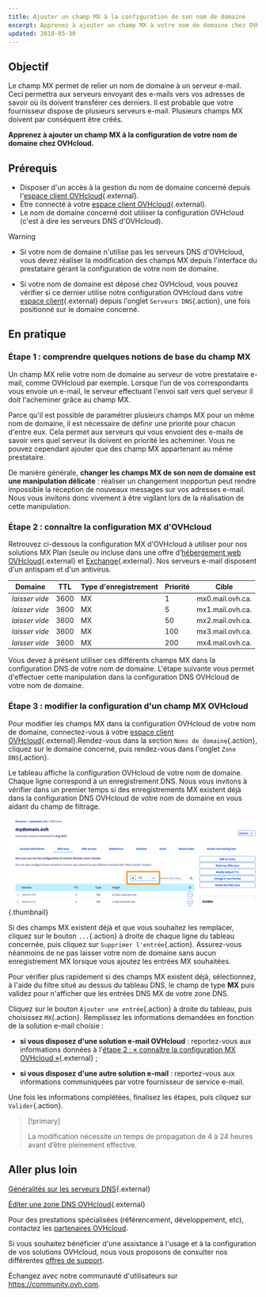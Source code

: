 ```yaml
---
title: Ajouter un champ MX à la configuration de son nom de domaine
excerpt: Apprenez à ajouter un champ MX à votre nom de domaine chez OVHcloud
updated: 2018-05-30
---
```


## Objectif

Le champ MX permet de relier un nom de domaine à un serveur e-mail. Ceci permettra aux serveurs envoyant des e-mails vers vos adresses de savoir où ils doivent transférer ces derniers. Il est probable que votre fournisseur dispose de plusieurs serveurs e-mail. Plusieurs champs MX doivent par conséquent être créés.

**Apprenez à ajouter un champ MX à la configuration de votre nom de domaine chez OVHcloud.**

## Prérequis

- Disposer d'un accès à la gestion du nom de domaine concerné depuis l'[espace client OVHcloud](https://ca.ovh.com/auth/?action=gotomanager&from=https://www.ovh.com/ca/fr/&ovhSubsidiary=qc){.external}.
- Être connecté à votre [espace client OVHcloud](https://ca.ovh.com/auth/?action=gotomanager&from=https://www.ovh.com/ca/fr/&ovhSubsidiary=qc){.external}.
- Le nom de domaine concerné doit utiliser la configuration OVHcloud (c'est à dire les serveurs DNS d'OVHcloud).

> [!warning]
>
> - Si votre nom de domaine n'utilise pas les serveurs DNS d'OVHcloud, vous devez réaliser la modification des champs MX depuis l'interface du prestataire gérant la configuration de votre nom de domaine.
>
> - Si votre nom de domaine est déposé chez OVHcloud, vous pouvez vérifier si ce dernier utilise notre configuration OVHcloud dans votre [espace client](https://ca.ovh.com/auth/?action=gotomanager&from=https://www.ovh.com/ca/fr/&ovhSubsidiary=qc){.external} depuis l'onglet `Serveurs DNS`{.action}, une fois positionné sur le domaine concerné.
>

## En pratique

### Étape 1 : comprendre quelques notions de base du champ MX

Un champ MX relie votre nom de domaine au serveur de votre prestataire e-mail, comme OVHcloud par exemple. Lorsque l’un de vos correspondants vous envoie un e-mail, le serveur effectuant l'envoi sait vers quel serveur il doit l'acheminer grâce au champ MX.

Parce qu'il est possible de paramétrer plusieurs champs MX pour un même nom de domaine, il est nécessaire de définir une priorité pour chacun d'entre eux. Cela permet aux serveurs qui vous envoient des e-mails de savoir vers quel serveur ils doivent en priorité les acheminer. Vous ne pouvez cependant ajouter que des champ MX appartenant au même prestataire.

De manière générale, **changer les champs MX de son nom de domaine est une manipulation délicate** : réaliser un changement inopportun peut rendre impossible la réception de nouveaux messages sur vos adresses e-mail. Nous vous invitons donc vivement à être vigilant lors de la réalisation de cette manipulation.

### Étape 2 : connaître la configuration MX d'OVHcloud

Retrouvez ci-dessous la configuration MX d'OVHcloud à utiliser pour nos solutions MX Plan (seule ou incluse dans une offre d’[hébergement web OVHcloud](https://www.ovhcloud.com/fr-ca/web-hosting/){.external} et [Exchange](https://www.ovhcloud.com/fr-ca/emails/hosted-exchange/){.external}. Nos serveurs e-mail disposent d'un antispam et d'un antivirus.

|Domaine|TTL|Type d'enregistrement|Priorité|Cible|
|---|---|---|---|---|
|*laisser vide*|3600|MX|1|mx0.mail.ovh.ca.|
|*laisser vide*|3600|MX|5|mx1.mail.ovh.ca.|
|*laisser vide*|3600|MX|50|mx2.mail.ovh.ca.|
|*laisser vide*|3600|MX|100|mx3.mail.ovh.ca.|
|*laisser vide*|3600|MX|200|mx4.mail.ovh.ca.|

Vous devez à présent utiliser ces différents champs MX dans la configuration DNS de votre nom de domaine. L'étape suivante vous permet d'effectuer cette manipulation dans la configuration DNS OVHcloud de votre nom de domaine.

### Étape 3 : modifier la configuration d'un champ MX OVHcloud

Pour modifier les champs MX dans la configuration OVHcloud de votre nom de domaine, connectez-vous à votre [espace client OVHcloud](https://ca.ovh.com/auth/?action=gotomanager&from=https://www.ovh.com/ca/fr/&ovhSubsidiary=qc){.external}.Rendez-vous dans la section `Noms de domaine`{.action}, cliquez sur le domaine concerné, puis rendez-vous dans l'onglet `Zone DNS`{.action}.

Le tableau affiche la configuration OVHcloud de votre nom de domaine. Chaque ligne correspond à un enregistrement DNS. Nous vous invitons à vérifier dans un premier temps si des enregistrements MX existent déjà dans la configuration DNS OVHcloud de votre nom de domaine en vous aidant du champ de filtrage.

![dnsmxrecord](images/mx-records-dns-zone.png){.thumbnail}

Si des champs MX existent déjà et que vous souhaitez les remplacer, cliquez sur le bouton `...`{.action} à droite de chaque ligne du tableau concernée, puis cliquez sur `Supprimer l'entrée`{.action}. Assurez-vous néanmoins de ne pas laisser votre nom de domaine sans aucun enregistrement MX lorsque vous ajoutez les entrées MX souhaitées.

Pour vérifier plus rapidement si des champs MX existent déjà, sélectionnez, à l'aide du filtre situé au dessus du tableau DNS, le champ de type **MX** puis validez pour n'afficher que les entrées DNS MX de votre zone DNS.

Cliquez sur le bouton `Ajouter une entrée`{.action} à droite du tableau, puis choisissez `MX`{.action}. Remplissez les informations demandées en fonction de la solution e-mail choisie :

- **si vous disposez d'une solution e-mail OVHcloud** : reportez-vous aux informations données à l'[étape 2 : « connaître la configuration MX OVHcloud »](./#etape-2-connaitre-la-configuration-mx-dovh){.external} ;

- **si vous disposez d'une autre solution e-mail** : reportez-vous aux informations communiquées par votre fournisseur de service e-mail.

Une fois les informations complétées, finalisez les étapes, puis cliquez sur `Valider`{.action}.

> [!primary]
>
> La modification nécessite un temps de propagation de 4 à 24 heures avant d’être pleinement effective.
>

## Aller plus loin

[Généralités sur les serveurs DNS](/pages/web_cloud/domains/dns_server_general_information){.external}

[Éditer une zone DNS OVHcloud](/pages/web_cloud/domains/dns_zone_edit){.external}

Pour des prestations spécialisées (référencement, développement, etc), contactez les [partenaires OVHcloud](https://partner.ovhcloud.com/fr-ca/).

Si vous souhaitez bénéficier d'une assistance à l'usage et à la configuration de vos solutions OVHcloud, nous vous proposons de consulter nos différentes [offres de support](https://www.ovhcloud.com/fr-ca/support-levels/).

Échangez avec notre communauté d'utilisateurs sur <https://community.ovh.com>.

